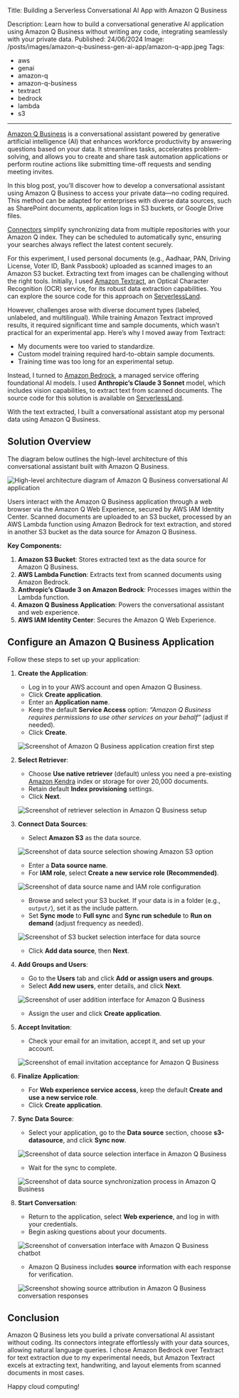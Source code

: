 Title: Building a Serverless Conversational AI App with Amazon Q Business

Description: Learn how to build a conversational generative AI application using Amazon Q Business without writing any code, integrating seamlessly with your private data.
Published: 24/06/2024
Image: /posts/images/amazon-q-business-gen-ai-app/amazon-q-app.jpeg
Tags:
  - aws
  - genai
  - amazon-q
  - amazon-q-business
  - textract
  - bedrock
  - lambda
  - s3
---

[Amazon Q Business](https://docs.aws.amazon.com/amazonq/latest/qbusiness-ug/what-is.html) is a conversational assistant powered by generative artificial intelligence (AI) that enhances workforce productivity by answering questions based on your data. It streamlines tasks, accelerates problem-solving, and allows you to create and share task automation applications or perform routine actions like submitting time-off requests and sending meeting invites.

In this blog post, you’ll discover how to develop a conversational assistant using Amazon Q Business to access your private data—no coding required. This method can be adapted for enterprises with diverse data sources, such as SharePoint documents, application logs in S3 buckets, or Google Drive files.

[Connectors](https://docs.aws.amazon.com/amazonq/latest/qbusiness-ug/connectors-list.html) simplify synchronizing data from multiple repositories with your Amazon Q index. They can be scheduled to automatically sync, ensuring your searches always reflect the latest content securely.

For this experiment, I used personal documents (e.g., Aadhaar, PAN, Driving License, Voter ID, Bank Passbook) uploaded as scanned images to an Amazon S3 bucket. Extracting text from images can be challenging without the right tools. Initially, I used [Amazon Textract](https://aws.amazon.com/textract/), an Optical Character Recognition (OCR) service, for its robust data extraction capabilities. You can explore the source code for this approach on [ServerlessLand](https://serverlessland.com/patterns/textract-lambda-cdk-dotnet).

However, challenges arose with diverse document types (labeled, unlabeled, and multilingual). While training Amazon Textract improved results, it required significant time and sample documents, which wasn’t practical for an experimental app. Here’s why I moved away from Textract:

- My documents were too varied to standardize.
- Custom model training required hard-to-obtain sample documents.
- Training time was too long for an experimental setup.

Instead, I turned to [Amazon Bedrock](https://aws.amazon.com/bedrock/), a managed service offering foundational AI models. I used **Anthropic’s Claude 3 Sonnet** model, which includes vision capabilities, to extract text from scanned documents. The source code for this solution is available on [ServerlessLand](https://serverlessland.com/patterns/bedrock-lambda-cdk-dotnet).

With the text extracted, I built a conversational assistant atop my personal data using Amazon Q Business.

## Solution Overview

The diagram below outlines the high-level architecture of this conversational assistant built with Amazon Q Business.

![High-level architecture diagram of Amazon Q Business conversational AI application](/posts/images/amazon-q-business-gen-ai-app/solution-overview.png)

Users interact with the Amazon Q Business application through a web browser via the Amazon Q Web Experience, secured by AWS IAM Identity Center. Scanned documents are uploaded to an S3 bucket, processed by an AWS Lambda function using Amazon Bedrock for text extraction, and stored in another S3 bucket as the data source for Amazon Q Business.

**Key Components:**

1. **Amazon S3 Bucket**: Stores extracted text as the data source for Amazon Q Business.
2. **AWS Lambda Function**: Extracts text from scanned documents using Amazon Bedrock.
3. **Anthropic’s Claude 3 on Amazon Bedrock**: Processes images within the Lambda function.
4. **Amazon Q Business Application**: Powers the conversational assistant and web experience.
5. **AWS IAM Identity Center**: Secures the Amazon Q Web Experience.

## Configure an Amazon Q Business Application

Follow these steps to set up your application:

1. **Create the Application**:
   - Log in to your AWS account and open Amazon Q Business.
   - Click **Create application**.
   - Enter an **Application name**.
   - Keep the default **Service Access** option: *“Amazon Q Business requires permissions to use other services on your behalf”* (adjust if needed).
   - Click **Create**.

   ![Screenshot of Amazon Q Business application creation first step](/posts/images/amazon-q-business-gen-ai-app/create-app-step1.png)

2. **Select Retriever**:
   - Choose **Use native retriever** (default) unless you need a pre-existing [Amazon Kendra](https://aws.amazon.com/kendra/) index or storage for over 20,000 documents.
   - Retain default **Index provisioning** settings.
   - Click **Next**.

   ![Screenshot of retriever selection in Amazon Q Business setup](/posts/images/amazon-q-business-gen-ai-app/create-app-step2.png)

3. **Connect Data Sources**:
   - Select **Amazon S3** as the data source.

   ![Screenshot of data source selection showing Amazon S3 option](/posts/images/amazon-q-business-gen-ai-app/create-app-step4.png)

   - Enter a **Data source name**.
   - For **IAM role**, select **Create a new service role (Recommended)**.

   ![Screenshot of data source name and IAM role configuration](/posts/images/amazon-q-business-gen-ai-app/create-app-step3.png)

   - Browse and select your S3 bucket. If your data is in a folder (e.g., `output/`), set it as the include pattern.
   - Set **Sync mode** to **Full sync** and **Sync run schedule** to **Run on demand** (adjust frequency as needed).

   ![Screenshot of S3 bucket selection interface for data source](/posts/images/amazon-q-business-gen-ai-app/choose-s3-bucket.png)

   - Click **Add data source**, then **Next**.

4. **Add Groups and Users**:
   - Go to the **Users** tab and click **Add or assign users and groups**.
   - Select **Add new users**, enter details, and click **Next**.

   ![Screenshot of user addition interface for Amazon Q Business](/posts/images/amazon-q-business-gen-ai-app/add-user.png)

   - Assign the user and click **Create application**.

5. **Accept Invitation**:
   - Check your email for an invitation, accept it, and set up your account.

   ![Screenshot of email invitation acceptance for Amazon Q Business](/posts/images/amazon-q-business-gen-ai-app/accept-invitation.png)

6. **Finalize Application**:
   - For **Web experience service access**, keep the default **Create and use a new service role**.
   - Click **Create application**.

7. **Sync Data Source**:
   - Select your application, go to the **Data source** section, choose **s3-datasource**, and click **Sync now**.

   ![Screenshot of data source selection interface in Amazon Q Business](/posts/images/amazon-q-business-gen-ai-app/select-data-source.png)

   - Wait for the sync to complete.

   ![Screenshot of data source synchronization process in Amazon Q Business](/posts/images/amazon-q-business-gen-ai-app/sync-data-source.png)

8. **Start Conversation**:
   - Return to the application, select **Web experience**, and log in with your credentials.
   - Begin asking questions about your documents.

   ![Screenshot of conversation interface with Amazon Q Business chatbot](/posts/images/amazon-q-business-gen-ai-app/conversation-chat.png)

   - Amazon Q Business includes **source** information with each response for verification.

   ![Screenshot showing source attribution in Amazon Q Business conversation responses](/posts/images/amazon-q-business-gen-ai-app/conversation-chat-source.png)

## Conclusion

Amazon Q Business lets you build a private conversational AI assistant without coding. Its connectors integrate effortlessly with your data sources, allowing natural language queries. I chose Amazon Bedrock over Textract for text extraction due to my experimental needs, but Amazon Textract excels at extracting text, handwriting, and layout elements from scanned documents in most cases.

Happy cloud computing!